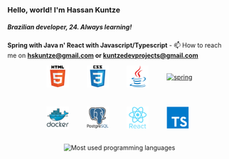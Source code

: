 <h3>Hello, world! I'm Hassan Kuntze</h3>
<h5>Brazilian developer, 24. Always learning!</h5>

**Spring with Java n' React with Javascript/Typescript** - 📫 How to reach me on
**hskuntze@gmail.com or kuntzedevprojects@gmail.com**

<p
  style="
    display: grid;
    grid-template-columns: auto auto auto auto;
    gap: 40px;
    align-items: center;
    justify-content: center;
  "
>
  <a href="https://www.w3.org/html/" target="_blank" rel="noreferrer">
    <img
      src="https://raw.githubusercontent.com/devicons/devicon/master/icons/html5/html5-original-wordmark.svg"
      alt="html5"
      style="width: 50px; height: 50px"
    />
  </a>
  <a href="https://www.w3schools.com/css/" target="_blank" rel="noreferrer">
    <img
      src="https://raw.githubusercontent.com/devicons/devicon/master/icons/css3/css3-original-wordmark.svg"
      alt="css3"
      style="width: 50px; height: 50px"
    />
  </a>
  <a href="https://www.java.com" target="_blank" rel="noreferrer">
    <img
      src="https://raw.githubusercontent.com/devicons/devicon/master/icons/java/java-original.svg"
      alt="java"
      style="width: 50px; height: 50px"
    />
  </a>
  <a href="https://spring.io/" target="_blank" rel="noreferrer">
    <img
      src="https://www.vectorlogo.zone/logos/springio/springio-icon.svg"
      alt="spring"
      style="width: 50px; height: 50px"
    />
  </a>
  <a href="https://www.docker.com/" target="_blank" rel="noreferrer">
    <img
      src="https://raw.githubusercontent.com/devicons/devicon/master/icons/docker/docker-original-wordmark.svg"
      alt="docker"
      style="width: 50px; height: 50px"
    />
  </a>
  <a href="https://www.postgresql.org" target="_blank" rel="noreferrer">
    <img
      src="https://raw.githubusercontent.com/devicons/devicon/master/icons/postgresql/postgresql-original-wordmark.svg"
      alt="postgresql"
      style="width: 50px; height: 50px"
    />
  </a>
  <a href="https://reactjs.org/" target="_blank" rel="noreferrer">
    <img
      src="https://raw.githubusercontent.com/devicons/devicon/master/icons/react/react-original-wordmark.svg"
      alt="react"
      style="width: 50px; height: 50px"
    />
  </a>
  <a href="https://www.typescriptlang.org/" target="_blank" rel="noreferrer">
    <img
      src="https://raw.githubusercontent.com/devicons/devicon/master/icons/typescript/typescript-original.svg"
      alt="typescript"
      style="width: 50px; height: 50px"
    />
  </a>
</p>
<br />
<div style="display: flex; align-items: center; justify-content: center;">
  <img
    src="https://github-readme-stats.vercel.app/api/top-langs?username=hskuntze&show_icons=true&theme=dracula&locale=en&layout=compact"
    alt="Most used programming languages"
  />
</div>
